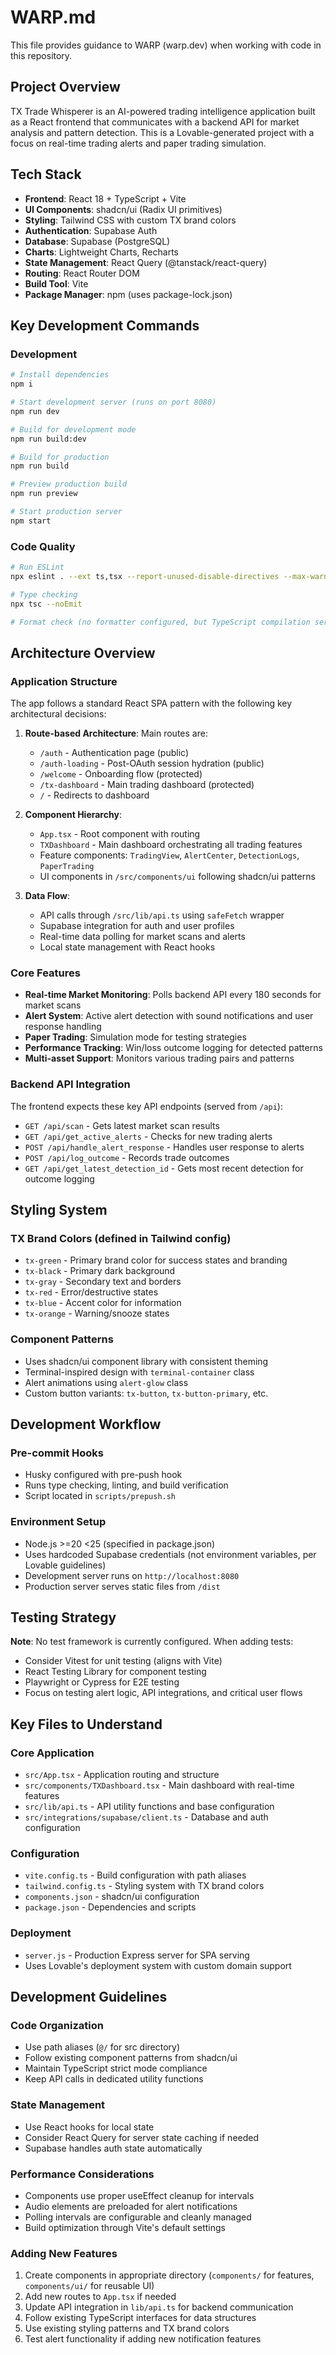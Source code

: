 # WARP.md

This file provides guidance to WARP (warp.dev) when working with code in this repository.

## Project Overview

TX Trade Whisperer is an AI-powered trading intelligence application built as a React frontend that communicates with a backend API for market analysis and pattern detection. This is a Lovable-generated project with a focus on real-time trading alerts and paper trading simulation.

## Tech Stack

- **Frontend**: React 18 + TypeScript + Vite
- **UI Components**: shadcn/ui (Radix UI primitives)
- **Styling**: Tailwind CSS with custom TX brand colors
- **Authentication**: Supabase Auth
- **Database**: Supabase (PostgreSQL)
- **Charts**: Lightweight Charts, Recharts
- **State Management**: React Query (@tanstack/react-query)
- **Routing**: React Router DOM
- **Build Tool**: Vite
- **Package Manager**: npm (uses package-lock.json)

## Key Development Commands

### Development
```bash
# Install dependencies
npm i

# Start development server (runs on port 8080)
npm run dev

# Build for development mode
npm run build:dev

# Build for production
npm run build

# Preview production build
npm run preview

# Start production server
npm start
```

### Code Quality
```bash
# Run ESLint
npx eslint . --ext ts,tsx --report-unused-disable-directives --max-warnings 0

# Type checking
npx tsc --noEmit

# Format check (no formatter configured, but TypeScript compilation serves as validation)
```

## Architecture Overview

### Application Structure
The app follows a standard React SPA pattern with the following key architectural decisions:

1. **Route-based Architecture**: Main routes are:
   - `/auth` - Authentication page (public)
   - `/auth-loading` - Post-OAuth session hydration (public)  
   - `/welcome` - Onboarding flow (protected)
   - `/tx-dashboard` - Main trading dashboard (protected)
   - `/` - Redirects to dashboard

2. **Component Hierarchy**:
   - `App.tsx` - Root component with routing
   - `TXDashboard` - Main dashboard orchestrating all trading features
   - Feature components: `TradingView`, `AlertCenter`, `DetectionLogs`, `PaperTrading`
   - UI components in `/src/components/ui` following shadcn/ui patterns

3. **Data Flow**:
   - API calls through `/src/lib/api.ts` using `safeFetch` wrapper
   - Supabase integration for auth and user profiles
   - Real-time data polling for market scans and alerts
   - Local state management with React hooks

### Core Features
- **Real-time Market Monitoring**: Polls backend API every 180 seconds for market scans
- **Alert System**: Active alert detection with sound notifications and user response handling
- **Paper Trading**: Simulation mode for testing strategies
- **Performance Tracking**: Win/loss outcome logging for detected patterns
- **Multi-asset Support**: Monitors various trading pairs and patterns

### Backend API Integration
The frontend expects these key API endpoints (served from `/api`):
- `GET /api/scan` - Gets latest market scan results
- `GET /api/get_active_alerts` - Checks for new trading alerts
- `POST /api/handle_alert_response` - Handles user response to alerts
- `POST /api/log_outcome` - Records trade outcomes
- `GET /api/get_latest_detection_id` - Gets most recent detection for outcome logging

## Styling System

### TX Brand Colors (defined in Tailwind config)
- `tx-green` - Primary brand color for success states and branding
- `tx-black` - Primary dark background
- `tx-gray` - Secondary text and borders
- `tx-red` - Error/destructive states
- `tx-blue` - Accent color for information
- `tx-orange` - Warning/snooze states

### Component Patterns
- Uses shadcn/ui component library with consistent theming
- Terminal-inspired design with `terminal-container` class
- Alert animations using `alert-glow` class
- Custom button variants: `tx-button`, `tx-button-primary`, etc.

## Development Workflow

### Pre-commit Hooks
- Husky configured with pre-push hook
- Runs type checking, linting, and build verification
- Script located in `scripts/prepush.sh`

### Environment Setup
- Node.js >=20 <25 (specified in package.json)
- Uses hardcoded Supabase credentials (not environment variables, per Lovable guidelines)
- Development server runs on `http://localhost:8080`
- Production server serves static files from `/dist`

## Testing Strategy

**Note**: No test framework is currently configured. When adding tests:
- Consider Vitest for unit testing (aligns with Vite)
- React Testing Library for component testing  
- Playwright or Cypress for E2E testing
- Focus on testing alert logic, API integrations, and critical user flows

## Key Files to Understand

### Core Application
- `src/App.tsx` - Application routing and structure
- `src/components/TXDashboard.tsx` - Main dashboard with real-time features
- `src/lib/api.ts` - API utility functions and base configuration
- `src/integrations/supabase/client.ts` - Database and auth configuration

### Configuration
- `vite.config.ts` - Build configuration with path aliases
- `tailwind.config.ts` - Styling system with TX brand colors
- `components.json` - shadcn/ui configuration
- `package.json` - Dependencies and scripts

### Deployment
- `server.js` - Production Express server for SPA serving
- Uses Lovable's deployment system with custom domain support

## Development Guidelines

### Code Organization
- Use path aliases (`@/` for src directory)
- Follow existing component patterns from shadcn/ui
- Maintain TypeScript strict mode compliance
- Keep API calls in dedicated utility functions

### State Management
- Use React hooks for local state
- Consider React Query for server state caching if needed
- Supabase handles auth state automatically

### Performance Considerations
- Components use proper useEffect cleanup for intervals
- Audio elements are preloaded for alert notifications
- Polling intervals are configurable and cleanly managed
- Build optimization through Vite's default settings

### Adding New Features
1. Create components in appropriate directory (`components/` for features, `components/ui/` for reusable UI)
2. Add new routes to `App.tsx` if needed
3. Update API integration in `lib/api.ts` for backend communication
4. Follow existing TypeScript interfaces for data structures
5. Use existing styling patterns and TX brand colors
6. Test alert functionality if adding new notification features